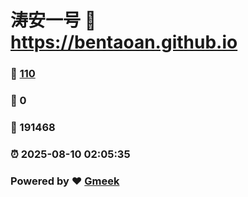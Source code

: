 # 涛安一号 :link: https://bentaoan.github.io 
### :page_facing_up: [110](https://bentaoan.github.io/tag.html) 
### :speech_balloon: 0 
### :hibiscus: 191468 
### :alarm_clock: 2025-08-10 02:05:35 
### Powered by :heart: [Gmeek](https://github.com/Meekdai/Gmeek)

